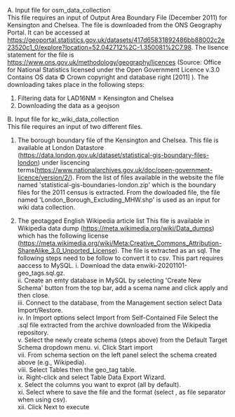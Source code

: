 A. Input file for osm_data_collection  
This file requires an input of Output Area Boundary File (December 2011) for Kensington and Chelsea. The file is downloaded from the ONS Geography Portal. It can be accessed at https://geoportal.statistics.gov.uk/datasets/417d65831892486bb88002c2e23520c1_0/explore?location=52.042712%2C-1.350081%2C7.98. The lisence statement for the file is https://www.ons.gov.uk/methodology/geography/licences (Source: Office for National Statistics licensed under the Open Government Licence v.3.0 Contains OS data © Crown copyright and database right [2011] ).
The downloading takes place in the following steps:
1. Filtering data for LAD16NM = Kensington and Chelsea
2. Downloading the data as a geojson

B. Input file for kc_wiki_data_collection  
This file requires an input of two different files.
1. The borough boundary file of the Kensington and Chelsea. This file is available at  London Datastore (https://data.london.gov.uk/dataset/statistical-gis-boundary-files-london) under liscencing terms(https://www.nationalarchives.gov.uk/doc/open-government-licence/version/2/). From the list of files available in the website the file named  'statistical-gis-boundaries-london.zip' which is the boundary files for the 2011 census is extracted.
From the dowloaded file, the file named 'London_Borough_Excluding_MHW.shp' is used as an input for wiki data collection.

3. The geotagged English Wikipedia article list
This file is available in  Wikipedia data dump (https://meta.wikimedia.org/wiki/Data_dumps) which has the following license (https://meta.wikimedia.org/wiki/Meta:Creative_Commons_Attribution-ShareAlike_3.0_Unported_License). The file is extracted as an sql. The following steps need to be follow to convert it to csv. This part requires aaccess to MySQL.
i. Download the data  enwiki-20201101-geo_tags.sql.gz.\
ii. Create an emty database in MySQL by selecting 'Create New Schema' button from the top bar, add a scema name and click apply and then close.\
iii. Connect to the database, from the Management section select Data Import/Restore.\
iv. In Import options select Import from Self-Contained File Select the .sql file extracted from the archive downloaded from
the Wikipedia repository.\
v. Select the newly create schema (steps above) from the Default Target Schema dropdown menu.
vi. Click Start import\
vii. From schema section on the left panel select the schema  created above (e.g., Wikipedia).\
viii. Select Tables then the geo_tag table.\
ix. Right-click and select Table Data Export Wizard.\
x. Select the columns you want to exprot (all by default).\
xi. Select where to save the file and the format (select , as file separator when using csv).\
xii. Click Next to execute

